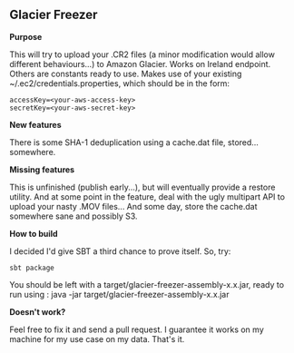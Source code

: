 Glacier Freezer
---------------

**Purpose**

This will try to upload your .CR2 files (a minor modification would allow different behaviours...) to Amazon Glacier. Works on Ireland endpoint. Others are constants ready to use. Makes use of your existing ~/.ec2/credentials.properties, which should be in the form:

    accessKey=<your-aws-access-key>
    secretKey=<your-aws-secret-key>

**New features**

There is some SHA-1 deduplication using a cache.dat file, stored... somewhere. 

**Missing features**

This is unfinished (publish early...), but will eventually provide a restore utility. And at some point in the feature, deal with the ugly multipart API to upload your nasty .MOV files... And some day, store the cache.dat somewhere sane and possibly S3.

**How to build**

I decided I'd give SBT a third chance to prove itself. So, try:

    sbt package

You should be left with a target/glacier-freezer-assembly-x.x.jar, ready to run using :
	java -jar target/glacier-freezer-assembly-x.x.jar

**Doesn't work?**

Feel free to fix it and send a pull request. I guarantee it works on my machine for my use case on my data. That's it.